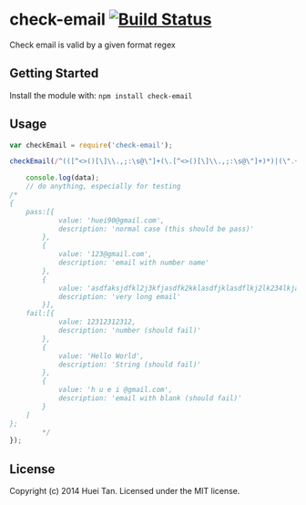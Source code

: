 # check-email [![Build Status](https://secure.travis-ci.org/easy-node/check-email.png?branch=master)](http://travis-ci.org/easy-node/check-email)

Check email is valid by a given format regex

## Getting Started
Install the module with: `npm install check-email`

## Usage

```javascript
var checkEmail = require('check-email');

checkEmail(/^(([^<>()[\]\\.,;:\s@\"]+(\.[^<>()[\]\\.,;:\s@\"]+)*)|(\".+\"))@((\[[0-9]{1,3}\.[0-9]{1,3}\.[0-9]{1,3}\.[0-9]{1,3}\])|(([a-zA-Z\-0-9]+\.)+[a-zA-Z]{2,}))$/, function (err, data) {

    console.log(data);
    // do anything, especially for testing
/*
{
    pass:[{
            value: 'huei90@gmail.com',
            description: 'normal case (this should be pass)'
        },
        {
            value: '123@gmail.com',
            description: 'email with number name'
        },
        {
            value: 'asdfaksjdfkl2j3kfjasdfk2kklasdfjklasdflkj2lk234lkjasfdlk2j@gmail.com',
            description: 'very long email'
        }],
    fail:[{
            value: 12312312312,
            description: 'number (should fail)'
        },
        {
            value: 'Hello World',
            description: 'String (should fail)'
        },
        {
            value: 'h u e i @gmail.com',
            description: 'email with blank (should fail)'
        }
    ]
};
        */
});
```

## License
Copyright (c) 2014 Huei Tan. Licensed under the MIT license.
